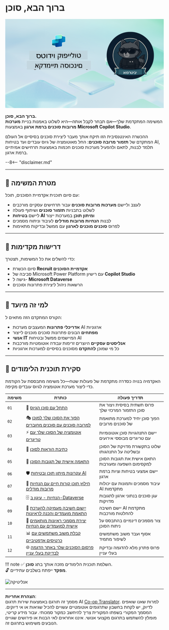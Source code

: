 <!--
CO_OP_TRANSLATOR_METADATA:
{
  "original_hash": "24fcbe9a57d3439e05f8866e550c0a84",
  "translation_date": "2025-10-17T05:18:08+00:00",
  "source_file": "docs/operative-preview/README.md",
  "language_code": "he"
}
-->
# ברוך הבא, סוכן

![סוכן אקדמיית Copilot Studio](../../../../translated_images/mcs-agent-academy-operative-banner.a936fde2d84d1b89cfdbb18f2ef98a24b970727bad45fd3ba072ada68200e6fc.he.png)

**ברוך הבא, סוכן.**  
המשימה המתקדמת שלך—אם תבחר לקבל אותה—היא לשלוט באמנות בניית **מערכות מרובות סוכנים ברמת ארגון** באמצעות **Microsoft Copilot Studio**.

ההכשרה האינטנסיבית הזו תיקח אותך מעבר ליצירת סוכנים בסיסיים אל העולם המתקדם של **תזמור מרובה סוכנים**: החל מאוטומציה של גיוס עובדים ועד בטיחות AI, תלמד לבנות, לתאם ולהפעיל מערכות סוכנים חכמות באמצעות תרחישים אמיתיים ברמת ארגון.

--8<-- "disclaimer.md"

---

## 🎯 מטרת המשימה

עם סיום תוכנית אקדמיית הסוכנים, תוכל:

- לעצב וליישם **מערכות מרובות סוכנים** עבור תרחישים עסקיים מורכבים
- לשלוט בתבניות **תזמור סוכנים** ושיתוף פעולה
- ליישם **בטיחות AI ומיתון תוכן** במערכות ייצור
- לבנות **הנחיות מרובות מודלים** לעיבוד וניתוח מסמכים
- לפרוס **סוכנים מוכנים לארגון** עם ממשל ובדיקות מתאימות

---

## 🧪 דרישות מקדימות

כדי להשלים את כל המשימות, תצטרך:

- סיום הכשרת **Recruit אקדמיית הסוכנים**
- סביבה של Microsoft Power Platform עם רישיון **Copilot Studio**
- גישה ל- **Microsoft Dataverse**
- הרשאות ניהול ליצירת פתרונות וסוכנים

---

## 🧬 למי זה מיועד

הקורס המתקדם הזה מתאים ל:

- **אדריכלי פתרונות** המעצבים מערכות AI ארגוניות
- **מפתחים** הבונים פתרונות סוכנים מוכנים לייצור
- **אנשי IT** המיישמים ממשל ובטיחות AI
- **אנליסטים עסקיים** היוצרים זרימות עבודה אוטומטיות מורכבות
- כל מי שמוכן **להתקדם** מסוכנים בסיסיים למערכות ארגוניות

---

## 🧭 סקירת תוכנית הלימודים

האקדמיה בנויה כסדרה מתקדמת של פעולות שטח—כל משימה מתבססת על הקודמת כדי ליצור מערכת אוטומציה לגיוס עובדים מקיפה.

| משימה | כותרת | תדריך פעולה |
|-------|-------|-------------|
| `01` | 🚨 [התחל עם סוכן הגיוס](./01-get-started/README.md) | פרוס תשתית בסיסית ויצור את סוכן התזמור המרכזי שלך |
| `02` | 🎭 [הפוך את הסוכן שלך למוכן למרובה סוכנים עם סוכנים מחוברים](./02-multi-agent/README.md) | הפוך סוכן יחיד למערכת מתואמת של סוכנים מרובים |
| `03` | ⚡ [אוטומציה של הסוכן שלך עם טריגרים](./03-automate-triggers/README.md) | יישם התנהגויות סוכן אוטונומיות עם טריגרים מבוססי אירועים |
| `04` | 📝 [כתיבת הוראות לסוכן](./04-agent-instructions/README.md) | שלוט בתקשורת מדויקת של הסוכן ובשליטה על התנהגותו |
| `05` | 💬 [התאמה אישית של תגובות הסוכן](./05-agent-responses/README.md) | התאם אישית את תגובות הסוכן למקסימום השפעה ומעורבות |
| `06` | 🛡️ [עקרונות מיתון תוכן ובטיחות AI](./06-ai-safety/README.md) | יישם אמצעי בטיחות וציות ברמת ארגון |
| `07` | 🎨 [חילוץ תוכן קורות חיים עם הנחיות מרובות מודלים](./07-multimodal-prompts/README.md) | עיבוד מסמכים ותמונות עם יכולות AI מתקדמות |
| `08` | 🗄️ [הנחיות - עיגון ב-Dataverse](./08-dataverse-grounding/README.md) | עגן סוכנים בנתוני ארגון לתגובות מדויקות |
| `09` | 🧠 [יישום חשיבה מעמיקה להערכת התאמת מועמדים והכנה לראיונות](./09-deep-reasoning/README.md) | יישם חשיבה AI מתקדמת להחלטות מורכבות |
| `10` | 📄 [יצירת מסמכי ראיונות מותאמים אישית למועמדים עם הנחיות](./10-generate-documents/README.md) | צור מסמכים דינמיים בהתבסס על ניתוח הסוכן |
| `11` | 📊 [קבלת משוב משתמשים עם כרטיסים אדפטיביים](./11-obtain-user-feedback/README.md) | אסוף ועבד משוב משתמשים לשיפור מתמיד |
| `12` | 🌐 [פרסום הסוכנים שלך באתר הדגמה לבדיקת בעלי עניין](./12-demo-website/README.md) | פרוס פתרון מלא להדגמה ובדיקת בעלי עניין |

!!! note
    ✅ השלמת תוכנית הלימודים מזכה אותך בתג **סוכן**.  
    🔓 **מפקד** ייפתח בשלבים עתידיים.

<img src="https://m365-visitor-stats.azurewebsites.net/agent-academy/operative" alt="אנליטיקה" />

---

**הצהרת אחריות**:  
מסמך זה תורגם באמצעות שירות תרגום AI [Co-op Translator](https://github.com/Azure/co-op-translator). למרות שאנו שואפים לדיוק, יש לקחת בחשבון שתרגומים אוטומטיים עשויים להכיל שגיאות או אי דיוקים. המסמך המקורי בשפתו המקורית צריך להיחשב כמקור סמכותי. עבור מידע קריטי, מומלץ להשתמש בתרגום מקצועי אנושי. איננו אחראים לאי הבנות או פירושים שגויים הנובעים משימוש בתרגום זה.